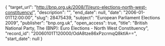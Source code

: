 {
  "target_url": "http://bnp.org.uk/2008/11/euro-elections-north-west-constituency/", 
  "description": "", 
  "end_date": null, 
  "date": "2006-01-01T12:00:00", 
  "slug": 28475439, 
  "subject": "European Parliament Elections 2009", 
  "publisher": "bnp.org.uk", 
  "open_access": true, 
  "title": "British National Party, The (BNP): Euro Elections - North West Constituency", 
  "record_id": "20060101T120000/OdA8tze86xPzcrmqQ8ktlA==", 
  "start_date": null
}

